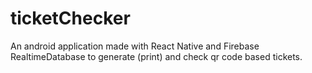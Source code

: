 # ticketChecker
An android application made with React Native and Firebase RealtimeDatabase to generate (print) and check qr code based tickets.
